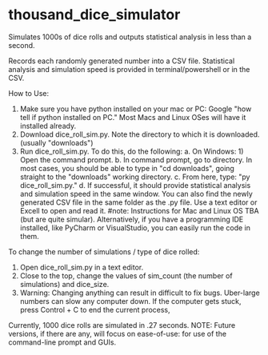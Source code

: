 # thousand_dice_simulator
Simulates 1000s of dice rolls and outputs statistical analysis in less than a second.

Records each randomly generated number into a CSV file.
Statistical analysis and simulation speed is provided in terminal/powershell or in the CSV.

How to Use: 

1. Make sure you have python installed on your mac or PC: Google "how tell if python installed on PC." Most Macs and Linux OSes will have it installed already.
2. Download dice_roll_sim.py. Note the directory to which it is downloaded. (usually "downloads")
3. Run dice_roll_sim.py. To do this, do the following: 
 a. On Windows: 1) Open the command prompt. 
 b. In command prompt, go to directory. In most cases, you should be able to type in "cd downloads", going straight to the "downloads" working directory. 
 c. From here, type: "py dice_roll_sim.py." 
 d. If successful, it should provide statistical analysis and simulation speed in the same window. You can also find the newly generated CSV file in the same folder as the .py file. Use a text editor or Excell to open and read it. 
#note: Instructions for Mac and Linux OS TBA (but are quite simular). 
Alternatively, if you have a programming IDE installed, like PyCharm or VisualStudio, you can easily run the code in them.

To change the number of simulations / type of dice rolled:
1. Open dice_roll_sim.py in a text editor.
2. Close to the top, change the values of sim_count (the number of simulations) and dice_size.
3. Warning: Changing anything can result in difficult to fix bugs. Uber-large numbers can slow any computer down. If the computer gets stuck, press Control + C to end the current process, 

Currently, 1000 dice rolls are simulated in .27 seconds.
NOTE: Future versions, if there are any, will focus on ease-of-use: for use of the command-line prompt and GUIs. 
